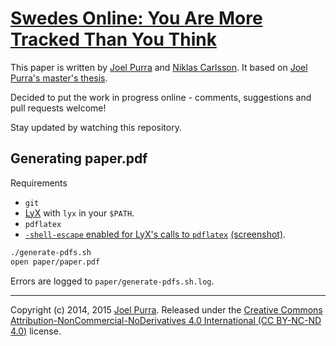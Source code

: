 # [Swedes Online: You Are More Tracked Than You Think](https://github.com/joelpurra/more-tracked-paper)

This paper is written by [Joel Purra](http://joelpurra.com/) and [Niklas Carlsson](https://www.ida.liu.se/~nikca/). It based on [Joel Purra's master's thesis](http://joelpurra.com/projects/masters-thesis/).

Decided to put the work in progress online - comments, suggestions and pull requests welcome!

Stay updated by watching this repository.



## Generating paper.pdf

Requirements

- `git`
- [LyX](http://www.lyx.org/) with `lyx` in your `$PATH`.
- `pdflatex`
- [`-shell-escape` enabled for LyX's calls to `pdflatex`](http://tex.stackexchange.com/questions/16366/lyx-how-to-add-command-line-option-flag-for-latex-compiling) [(screenshot)](https://www.tug.org/PSTricks/main.cgi?file=pdf/pdfoutput#lyx).

```bash
./generate-pdfs.sh
open paper/paper.pdf
```

Errors are logged to `paper/generate-pdfs.sh.log`.



---

Copyright (c) 2014, 2015 [Joel Purra](http://joelpurra.com/). Released under the [Creative Commons Attribution-NonCommercial-NoDerivatives 4.0 International (CC BY-NC-ND 4.0)](https://creativecommons.org/licenses/by-nc-nd/4.0/) license.